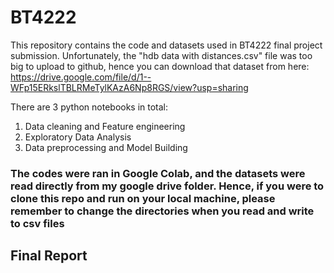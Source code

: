 # BT4222
This repository contains the code and datasets used in BT4222 final project submission. Unfortunately, the "hdb data with distances.csv" file was too big to upload to github, hence you can download that dataset from here: https://drive.google.com/file/d/1--WFp15ERkslTBLRMeTylKAzA6Np8RGS/view?usp=sharing

There are 3 python notebooks in total:
1. Data cleaning and Feature engineering
2. Exploratory Data Analysis
3. Data preprocessing and Model Building

### The codes were ran in Google Colab, and the datasets were read directly from my google drive folder. Hence, if you were to clone this repo and run on your local machine, please remember to change the directories when you read and write to csv files

## Final Report
